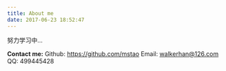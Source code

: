 ```yaml
---
title: About me
date: 2017-06-23 18:52:47
---
```



努力学习中...

**Contact me:**
Github: https://github.com/mstao
Email: walkerhan@126.com
QQ: 499445428
